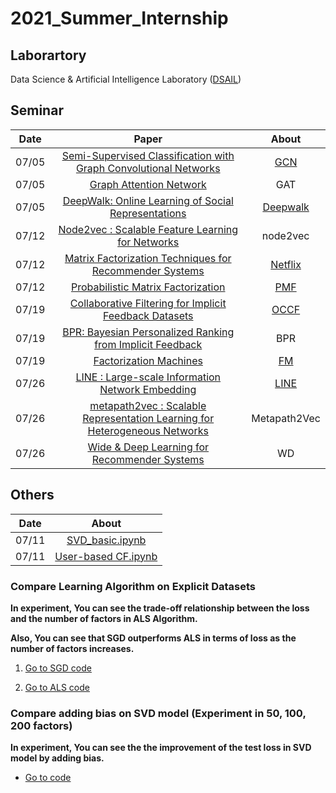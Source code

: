# 2021_Summer_Internship

## Laborartory

Data Science & Artificial Intelligence Laboratory ([DSAIL](http://dsail.kaist.ac.kr/))

## Seminar

| Date | Paper | About |
| :---: | :------------: |  :---: |
| 07/05| [Semi-Supervised Classification with Graph Convolutional Networks](https://arxiv.org/abs/1609.02907)|[GCN](https://github.com/rlagywns0213/2021_Summer_Internship/tree/main/Graph%20Neural%20Network/GCN)
| 07/05|[Graph Attention Network](https://arxiv.org/abs/1710.10903) |GAT
| 07/05| [DeepWalk: Online Learning of Social Representations](https://arxiv.org/abs/1403.6652)|[Deepwalk](https://github.com/rlagywns0213/2021_Summer_Internship/tree/main/Graph%20Neural%20Network/RandomWalk/Deepwalk)
| 07/12|[Node2vec : Scalable Feature Learning for Networks](https://arxiv.org/abs/1607.00653) |node2vec
| 07/12| [Matrix Factorization Techniques for Recommender Systems](https://datajobs.com/data-science-repo/Recommender-Systems-[Netflix].pdf)|[Netflix](https://github.com/rlagywns0213/2021_Summer_Internship/tree/main/RecSys/Netflix)
| 07/12| [Probabilistic Matrix Factorization](https://papers.nips.cc/paper/2007/file/d7322ed717dedf1eb4e6e52a37ea7bcd-Paper.pdf)|[PMF](https://github.com/rlagywns0213/2021_Summer_Internship/tree/main/RecSys/PMF)
| 07/19| [Collaborative Filtering for Implicit Feedback Datasets](http://yifanhu.net/PUB/cf.pdf)|[OCCF](https://github.com/rlagywns0213/2021_Summer_Internship/tree/main/RecSys/OCCF)
| 07/19|[BPR: Bayesian Personalized Ranking from Implicit Feedback](https://arxiv.org/ftp/arxiv/papers/1205/1205.2618.pdf)| BPR |
| 07/19| [Factorization Machines](https://www.csie.ntu.edu.tw/~b97053/paper/Rendle2010FM.pdf)| [FM](https://github.com/rlagywns0213/2021_Summer_Internship/tree/main/RecSys/FM) |
| 07/26| [LINE : Large-scale Information Network Embedding](https://arxiv.org/abs/1503.03578)| [LINE](https://github.com/rlagywns0213/2021_Summer_Internship/tree/main/Graph%20Neural%20Network/RandomWalk/LINE) |
| 07/26 | [metapath2vec : Scalable Representation Learning for Heterogeneous Networks](https://dl.acm.org/doi/10.1145/3097983.3098036)| Metapath2Vec
| 07/26 |[Wide & Deep Learning for Recommender Systems](https://arxiv.org/abs/1606.07792)| WD |



## Others

| Date | About|
|  :---:|  :---: |
| 07/11 | [SVD_basic.ipynb](https://github.com/rlagywns0213/2021_Summer_Internship/blob/main/RecSys/SVD_basic.ipynb)
| 07/11 | [User-based CF.ipynb](https://github.com/rlagywns0213/2021_Summer_Internship/blob/main/RecSys/User-based%20CF.ipynb)

### Compare Learning Algorithm on Explicit Datasets

**In experiment, You can see the trade-off relationship between the loss and the number of factors in ALS Algorithm.**

**Also, You can see that SGD outperforms ALS in terms of loss as the number of factors increases.**
  1. [Go to SGD code](https://github.com/rlagywns0213/2021_Summer_Internship/tree/main/RecSys/SGD)

  2. [Go to ALS code](https://github.com/rlagywns0213/2021_Summer_Internship/tree/main/RecSys/ALS)


### Compare adding bias on SVD model (Experiment in 50, 100, 200 factors)

  **In experiment, You can see the the improvement of the test loss in SVD model by adding bias.**

  - [Go to code](https://github.com/rlagywns0213/2021_Summer_Internship/tree/main/RecSys/Netflix)
